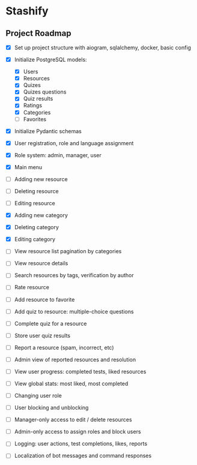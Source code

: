 # Stashify

## Project Roadmap

- [x] Set up project structure with aiogram, sqlalchemy, docker, basic config
- [x] Initialize PostgreSQL models: 
	- [x] Users
	- [x] Resources
	- [x] Quizes
	- [x] Quizes questions
	- [x] Quiz results
	- [x] Ratings
	- [x] Categories
	- [ ] Favorites
- [x] Initialize Pydantic schemas

- [x] User registration, role and language assignment 
- [x] Role system: admin, manager, user 

- [x] Main menu
- [ ] Adding new resource
- [ ] Deleting resource
- [ ] Editing resource
- [x] Adding new category
- [x] Deleting category
- [x] Editing category
- [ ] View resource list pagination by categories
- [ ] View resource details
- [ ] Search resources by tags, verification by author
- [ ] Rate resource
- [ ] Add resource to favorite

- [ ] Add quiz to resource: multiple-choice questions
- [ ] Complete quiz for a resource
- [ ] Store user quiz results

- [ ] Report a resource (spam, incorrect, etc)
- [ ] Admin view of reported resources and resolution

- [ ] View user progress: completed tests, liked resources
- [ ] View global stats: most liked, most completed

- [ ] Changing user role
- [ ] User blocking and unblocking 

- [ ] Manager-only access to edit / delete resources
- [ ] Admin-only access to assign roles and block users

- [ ] Logging: user actions, test completions, likes, reports

- [ ] Localization of bot messages and command responses

